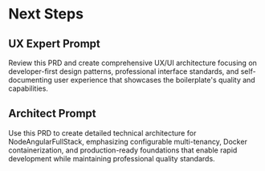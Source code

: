 # Next Steps

## UX Expert Prompt
Review this PRD and create comprehensive UX/UI architecture focusing on developer-first design patterns, professional interface standards, and self-documenting user experience that showcases the boilerplate's quality and capabilities.

## Architect Prompt
Use this PRD to create detailed technical architecture for NodeAngularFullStack, emphasizing configurable multi-tenancy, Docker containerization, and production-ready foundations that enable rapid development while maintaining professional quality standards.